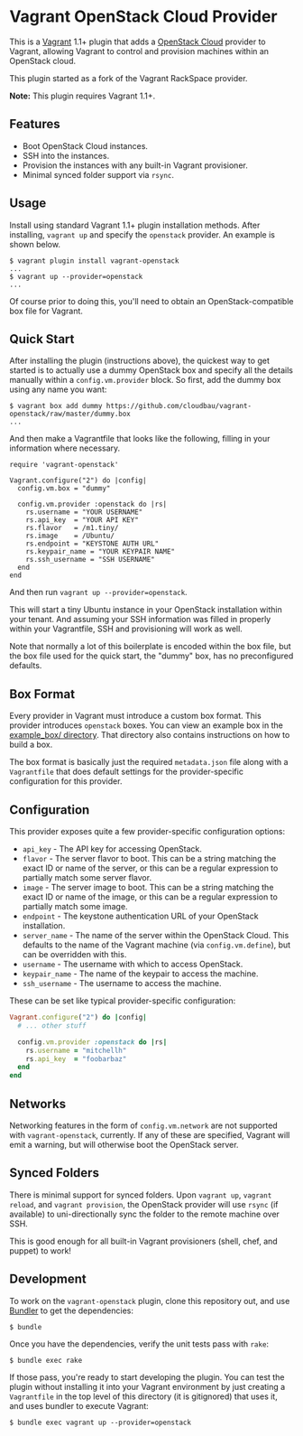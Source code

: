 # Vagrant OpenStack Cloud Provider

This is a [Vagrant](http://www.vagrantup.com) 1.1+ plugin that adds a
[OpenStack Cloud](http://www.openstack.org) provider to Vagrant,
allowing Vagrant to control and provision machines within an OpenStack
cloud.

This plugin started as a fork of the Vagrant RackSpace provider.

**Note:** This plugin requires Vagrant 1.1+.

## Features

* Boot OpenStack Cloud instances.
* SSH into the instances.
* Provision the instances with any built-in Vagrant provisioner.
* Minimal synced folder support via `rsync`.

## Usage

Install using standard Vagrant 1.1+ plugin installation methods. After
installing, `vagrant up` and specify the `openstack` provider. An example is
shown below.

```
$ vagrant plugin install vagrant-openstack
...
$ vagrant up --provider=openstack
...
```

Of course prior to doing this, you'll need to obtain an OpenStack-compatible
box file for Vagrant.

## Quick Start

After installing the plugin (instructions above), the quickest way to get
started is to actually use a dummy OpenStack box and specify all the details
manually within a `config.vm.provider` block. So first, add the dummy
box using any name you want:

```
$ vagrant box add dummy https://github.com/cloudbau/vagrant-openstack/raw/master/dummy.box
...
```

And then make a Vagrantfile that looks like the following, filling in
your information where necessary.

```
require 'vagrant-openstack'

Vagrant.configure("2") do |config|
  config.vm.box = "dummy"

  config.vm.provider :openstack do |rs|
    rs.username = "YOUR USERNAME"
    rs.api_key  = "YOUR API KEY"
    rs.flavor   = /m1.tiny/
    rs.image    = /Ubuntu/
    rs.endpoint = "KEYSTONE AUTH URL"
    rs.keypair_name = "YOUR KEYPAIR NAME"
    rs.ssh_username = "SSH USERNAME"
  end
end
```

And then run `vagrant up --provider=openstack`.

This will start a tiny Ubuntu instance in your OpenStack installation within
your tenant. And assuming your SSH information was filled in properly
within your Vagrantfile, SSH and provisioning will work as well.

Note that normally a lot of this boilerplate is encoded within the box
file, but the box file used for the quick start, the "dummy" box, has
no preconfigured defaults.

## Box Format

Every provider in Vagrant must introduce a custom box format. This
provider introduces `openstack` boxes. You can view an example box in
the [example_box/ directory](https://github.com/cloudbau/vagrant-openstack/tree/master/example_box).
That directory also contains instructions on how to build a box.

The box format is basically just the required `metadata.json` file
along with a `Vagrantfile` that does default settings for the
provider-specific configuration for this provider.

## Configuration

This provider exposes quite a few provider-specific configuration options:

* `api_key` - The API key for accessing OpenStack.
* `flavor` - The server flavor to boot. This can be a string matching
  the exact ID or name of the server, or this can be a regular expression
  to partially match some server flavor.
* `image` - The server image to boot. This can be a string matching the
  exact ID or name of the image, or this can be a regular expression to
  partially match some image.
* `endpoint` - The keystone authentication URL of your OpenStack installation.
* `server_name` - The name of the server within the OpenStack Cloud. This
  defaults to the name of the Vagrant machine (via `config.vm.define`), but
  can be overridden with this.
* `username` - The username with which to access OpenStack.
* `keypair_name` - The name of the keypair to access the machine.
* `ssh_username` - The username to access the machine.

These can be set like typical provider-specific configuration:

```ruby
Vagrant.configure("2") do |config|
  # ... other stuff

  config.vm.provider :openstack do |rs|
    rs.username = "mitchellh"
    rs.api_key  = "foobarbaz"
  end
end
```

## Networks

Networking features in the form of `config.vm.network` are not
supported with `vagrant-openstack`, currently. If any of these are
specified, Vagrant will emit a warning, but will otherwise boot
the OpenStack server.

## Synced Folders

There is minimal support for synced folders. Upon `vagrant up`,
`vagrant reload`, and `vagrant provision`, the OpenStack provider will use
`rsync` (if available) to uni-directionally sync the folder to
the remote machine over SSH.

This is good enough for all built-in Vagrant provisioners (shell,
chef, and puppet) to work!

## Development

To work on the `vagrant-openstack` plugin, clone this repository out, and use
[Bundler](http://gembundler.com) to get the dependencies:

```
$ bundle
```

Once you have the dependencies, verify the unit tests pass with `rake`:

```
$ bundle exec rake
```

If those pass, you're ready to start developing the plugin. You can test
the plugin without installing it into your Vagrant environment by just
creating a `Vagrantfile` in the top level of this directory (it is gitignored)
that uses it, and uses bundler to execute Vagrant:

```
$ bundle exec vagrant up --provider=openstack
```
